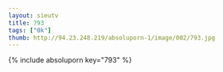 ```yaml
--- 
layout: sieutv
title: 793
tags: ["0k"]
thumb: http://94.23.248.219/absoluporn-1/image/002/793.jpg
---
```

{% include absoluporn key="793" %} 
